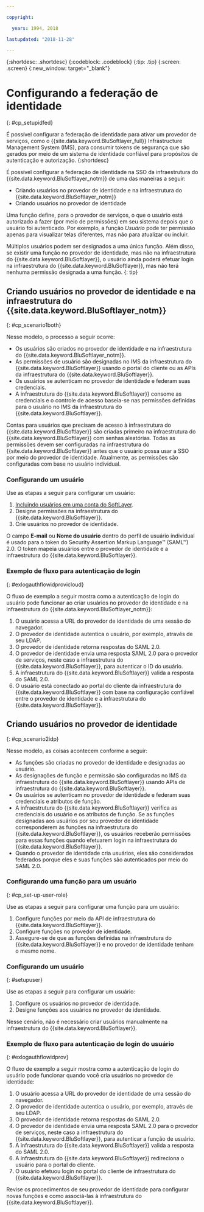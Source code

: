```yaml
---

copyright:

  years: 1994, 2018

lastupdated: "2018-11-28"

---
```


{:shortdesc: .shortdesc}
{:codeblock: .codeblock}
{:tip: .tip}
{:screen: .screen}
{:new_window: target="_blank"}

# Configurando a federação de identidade
{: #cp_setupidfed}

É possível configurar a federação de identidade para ativar um provedor de serviços, como o {{site.data.keyword.BluSoftlayer_full}} Infrastructure Management System (IMS), para consumir tokens de segurança que são gerados por meio de um sistema de identidade confiável para propósitos de autenticação e autorização.
{:shortdesc}

É possível configurar a federação de identidade na SSO da infraestrutura do {{site.data.keyword.BluSoftlayer_notm}} de uma das maneiras a seguir:
* Criando usuários no provedor de identidade e na infraestrutura do {{site.data.keyword.BluSoftlayer_notm}}
* Criando usuários no provedor de identidade

Uma função define, para o provedor de serviços, o que o usuário está autorizado a fazer (por meio de permissões) em seu sistema depois que o usuário foi autenticado. Por exemplo, a função *Usuário* pode ter permissão apenas para visualizar telas diferentes, mas não para atualizar ou incluir.

Múltiplos usuários podem ser designados a uma única função. Além disso, se existir uma função no provedor de identidade, mas não na infraestrutura do {{site.data.keyword.BluSoftlayer}}, o usuário ainda poderá efetuar login na infraestrutura do {{site.data.keyword.BluSoftlayer}}, mas não terá nenhuma permissão designada a uma função.
{: tip}


## Criando usuários no provedor de identidade e na infraestrutura do {{site.data.keyword.BluSoftlayer_notm}}
{: #cp_scenario1both}

Nesse modelo, o processo a seguir ocorre:
* Os usuários são criados no provedor de identidade e na infraestrutura do {{site.data.keyword.BluSoftlayer_notm}}.
* As permissões de usuário são designadas no IMS da infraestrutura do {{site.data.keyword.BluSoftlayer}} usando o portal do cliente ou as APIs da infraestrutura do {{site.data.keyword.BluSoftlayer}}.
* Os usuários se autenticam no provedor de identidade e federam suas credenciais.
* A infraestrutura do {{site.data.keyword.BluSoftlayer}} consome as credenciais e o controle de acesso baseia-se nas permissões definidas para o usuário no IMS da infraestrutura do {{site.data.keyword.BluSoftlayer}}.

Contas para usuários que precisam de acesso à infraestrutura do {{site.data.keyword.BluSoftlayer}} são criadas primeiro na infraestrutura do {{site.data.keyword.BluSoftlayer}} com senhas aleatórias. Todas as permissões devem ser configuradas na infraestrutura do {{site.data.keyword.BluSoftlayer}} antes que o usuário possa usar a SSO por meio do provedor de identidade. Atualmente, as permissões são configuradas com base no usuário individual.

### Configurando um usuário
Use as etapas a seguir para configurar um usuário:

1. [Incluindo usuários em uma conta do SoftLayer](/docs/customer-portal/cpmanacctadduser.html#customerportal_addusertocpacct).
2. Designe permissões na infraestrutura do {{site.data.keyword.BluSoftlayer}}.
3. Crie usuários no provedor de identidade.

O campo **E-mail** ou **Nome do usuário** dentro do perfil de usuário individual é usado para o token do Security Assertion Markup Language&trade; (SAML&trade;) 2.0. O token mapeia usuários entre o provedor de identidade e a infraestrutura do {{site.data.keyword.BluSoftlayer}}.

### Exemplo de fluxo para autenticação de login
{: #exlogauthflowidprovicloud}

O fluxo de exemplo a seguir mostra como a autenticação de login do usuário pode funcionar ao criar usuários no provedor de identidade e na infraestrutura do {{site.data.keyword.BluSoftlayer_notm}}:
1. O usuário acessa a URL do provedor de identidade de uma sessão do navegador.
2. O provedor de identidade autentica o usuário, por exemplo, através de seu LDAP.
3. O provedor de identidade retorna respostas do SAML 2.0.
4. O provedor de identidade envia uma resposta SAML 2.0 para o provedor de serviços, neste caso a infraestrutura do {{site.data.keyword.BluSoftlayer}}, para autenticar o ID do usuário.
5. A infraestrutura do {{site.data.keyword.BluSoftlayer}} valida a resposta do SAML 2.0.
6. O usuário está conectado ao portal do cliente da infraestrutura do {{site.data.keyword.BluSoftlayer}} com base na configuração confiável entre o provedor de identidade e a infraestrutura do {{site.data.keyword.BluSoftlayer}}.


## Criando usuários no provedor de identidade
{: #cp_scenario2idp}

Nesse modelo, as coisas acontecem conforme a seguir:
* As funções são criadas no provedor de identidade e designadas ao usuário.
* As designações de função e permissão são configuradas no IMS da infraestrutura do {{site.data.keyword.BluSoftlayer}} usando APIs de infraestrutura do {{site.data.keyword.BluSoftlayer}}.
* Os usuários se autenticam no provedor de identidade e federam suas credenciais e atributos de função.
* A infraestrutura do {{site.data.keyword.BluSoftlayer}} verifica as credenciais do usuário e os atributos de função. Se as funções designadas aos usuários por seu provedor de identidade corresponderem às funções na infraestrutura do {{site.data.keyword.BluSoftlayer}}, os usuários receberão permissões para essas funções quando efetuarem login na infraestrutura do {{site.data.keyword.BluSoftlayer}}.
* Quando o provedor de identidade cria usuários, eles são considerados federados porque eles e suas funções são autenticados por meio do SAML 2.0.

### Configurando uma função para um usuário
{: #cp_set-up-user-role}

Use as etapas a seguir para configurar uma função para um usuário:

1. Configure funções por meio da API de infraestrutura do {{site.data.keyword.BluSoftlayer}}.
2. Configure funções no provedor de identidade.
3. Assegure-se de que as funções definidas na infraestrutura do {{site.data.keyword.BluSoftlayer}} e no provedor de identidade tenham o mesmo nome.

### Configurando um usuário
{: #setupuser}

Use as etapas a seguir para configurar um usuário:

1. Configure os usuários no provedor de identidade.
2. Designe funções aos usuários no provedor de identidade.

Nesse cenário, não é necessário criar usuários manualmente na infraestrutura do {{site.data.keyword.BluSoftlayer}}.

### Exemplo de fluxo para autenticação de login do usuário
{: #exlogauthflowidprov}

O fluxo de exemplo a seguir mostra como a autenticação de login do usuário pode funcionar quando você cria usuários no provedor de identidade:
1. O usuário acessa a URL do provedor de identidade de uma sessão do navegador.
2. O provedor de identidade autentica o usuário, por exemplo, através de seu LDAP.
3. O provedor de identidade retorna respostas do SAML 2.0.
4. O provedor de identidade envia uma resposta SAML 2.0 para o provedor de serviços, neste caso a infraestrutura do {{site.data.keyword.BluSoftlayer}}, para autenticar a função de usuário.
5. A infraestrutura do {{site.data.keyword.BluSoftlayer}} valida a resposta do SAML 2.0.
6. A infraestrutura do {{site.data.keyword.BluSoftlayer}} redireciona o usuário para o portal do cliente.
7. O usuário efetuou login no portal do cliente de infraestrutura do {{site.data.keyword.BluSoftlayer}}.

Revise os procedimentos de seu provedor de identidade para configurar novas funções e como associá-las à infraestrutura do {{site.data.keyword.BluSoftlayer}}.
